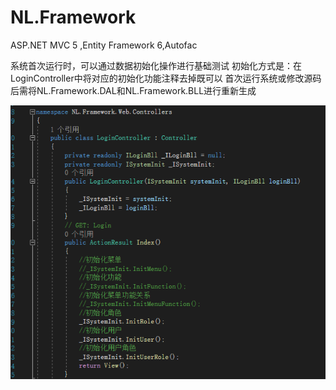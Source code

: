 # NL.Framework
ASP.NET MVC 5 ,Entity Framework 6,Autofac


系统首次运行时，可以通过数据初始化操作进行基础测试
初始化方式是：在LoginController中将对应的初始化功能注释去掉既可以
首次运行系统或修改源码后需将NL.Framework.DAL和NL.Framework.BLL进行重新生成


![Image text](https://raw.githubusercontent.com/Nicholasleo/NL.Framework/master/image/1.PNG)
